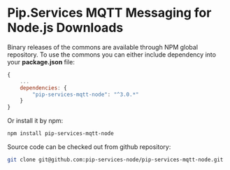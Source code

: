 # Pip.Services MQTT Messaging for Node.js Downloads

Binary releases of the commons are available through NPM global repository. 
To use the commons you can either include dependency into your **package.json** file:

```js
{
    ...
    dependencies: {
        "pip-services-mqtt-node": "^3.0.*"
    }
}
``` 

Or install it by npm:

```bash
npm install pip-services-mqtt-node
```

Source code can be checked out from github repository:

```bash
git clone git@github.com:pip-services-node/pip-services-mqtt-node.git
```

